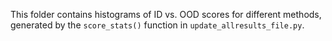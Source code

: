 This folder contains histograms of ID vs. OOD scores for different methods, generated by the ``score_stats()`` function in ``update_allresults_file.py``.